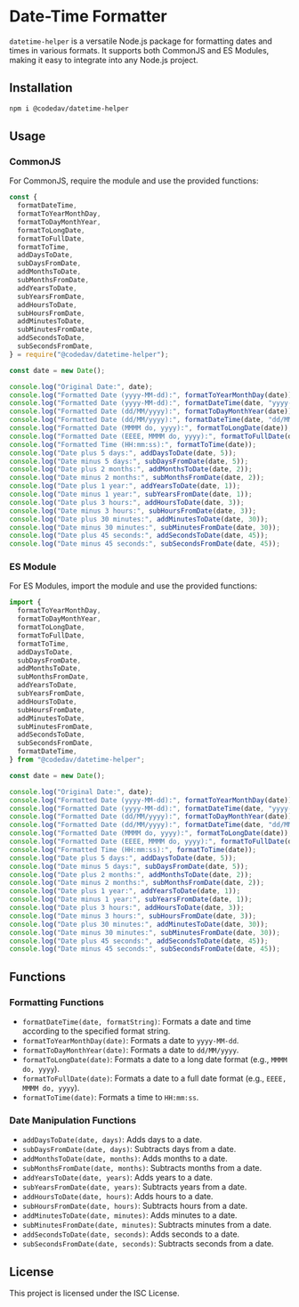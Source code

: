 # Date-Time Formatter

`datetime-helper` is a versatile Node.js package for formatting dates and times in various formats. It supports both CommonJS and ES Modules, making it easy to integrate into any Node.js project.

## Installation

```bash
npm i @codedav/datetime-helper
```

## Usage

### CommonJS

For CommonJS, require the module and use the provided functions:

```js
const {
  formatDateTime,
  formatToYearMonthDay,
  formatToDayMonthYear,
  formatToLongDate,
  formatToFullDate,
  formatToTime,
  addDaysToDate,
  subDaysFromDate,
  addMonthsToDate,
  subMonthsFromDate,
  addYearsToDate,
  subYearsFromDate,
  addHoursToDate,
  subHoursFromDate,
  addMinutesToDate,
  subMinutesFromDate,
  addSecondsToDate,
  subSecondsFromDate,
} = require("@codedav/datetime-helper");

const date = new Date();

console.log("Original Date:", date);
console.log("Formatted Date (yyyy-MM-dd):", formatToYearMonthDay(date));
console.log("Formatted Date (yyyy-MM-dd):", formatDateTime(date, "yyyy-MM-dd"));
console.log("Formatted Date (dd/MM/yyyy):", formatToDayMonthYear(date));
console.log("Formatted Date (dd/MM/yyyy):", formatDateTime(date, "dd/MM/yyyy"));
console.log("Formatted Date (MMMM do, yyyy):", formatToLongDate(date));
console.log("Formatted Date (EEEE, MMMM do, yyyy):", formatToFullDate(date));
console.log("Formatted Time (HH:mm:ss):", formatToTime(date));
console.log("Date plus 5 days:", addDaysToDate(date, 5));
console.log("Date minus 5 days:", subDaysFromDate(date, 5));
console.log("Date plus 2 months:", addMonthsToDate(date, 2));
console.log("Date minus 2 months:", subMonthsFromDate(date, 2));
console.log("Date plus 1 year:", addYearsToDate(date, 1));
console.log("Date minus 1 year:", subYearsFromDate(date, 1));
console.log("Date plus 3 hours:", addHoursToDate(date, 3));
console.log("Date minus 3 hours:", subHoursFromDate(date, 3));
console.log("Date plus 30 minutes:", addMinutesToDate(date, 30));
console.log("Date minus 30 minutes:", subMinutesFromDate(date, 30));
console.log("Date plus 45 seconds:", addSecondsToDate(date, 45));
console.log("Date minus 45 seconds:", subSecondsFromDate(date, 45));
```

### ES Module

For ES Modules, import the module and use the provided functions:

```js
import {
  formatToYearMonthDay,
  formatToDayMonthYear,
  formatToLongDate,
  formatToFullDate,
  formatToTime,
  addDaysToDate,
  subDaysFromDate,
  addMonthsToDate,
  subMonthsFromDate,
  addYearsToDate,
  subYearsFromDate,
  addHoursToDate,
  subHoursFromDate,
  addMinutesToDate,
  subMinutesFromDate,
  addSecondsToDate,
  subSecondsFromDate,
  formatDateTime,
} from "@codedav/datetime-helper";

const date = new Date();

console.log("Original Date:", date);
console.log("Formatted Date (yyyy-MM-dd):", formatToYearMonthDay(date));
console.log("Formatted Date (yyyy-MM-dd):", formatDateTime(date, "yyyy-MM-dd"));
console.log("Formatted Date (dd/MM/yyyy):", formatToDayMonthYear(date));
console.log("Formatted Date (dd/MM/yyyy):", formatDateTime(date, "dd/MM/yyyy"));
console.log("Formatted Date (MMMM do, yyyy):", formatToLongDate(date));
console.log("Formatted Date (EEEE, MMMM do, yyyy):", formatToFullDate(date));
console.log("Formatted Time (HH:mm:ss):", formatToTime(date));
console.log("Date plus 5 days:", addDaysToDate(date, 5));
console.log("Date minus 5 days:", subDaysFromDate(date, 5));
console.log("Date plus 2 months:", addMonthsToDate(date, 2));
console.log("Date minus 2 months:", subMonthsFromDate(date, 2));
console.log("Date plus 1 year:", addYearsToDate(date, 1));
console.log("Date minus 1 year:", subYearsFromDate(date, 1));
console.log("Date plus 3 hours:", addHoursToDate(date, 3));
console.log("Date minus 3 hours:", subHoursFromDate(date, 3));
console.log("Date plus 30 minutes:", addMinutesToDate(date, 30));
console.log("Date minus 30 minutes:", subMinutesFromDate(date, 30));
console.log("Date plus 45 seconds:", addSecondsToDate(date, 45));
console.log("Date minus 45 seconds:", subSecondsFromDate(date, 45));
```

## Functions

### Formatting Functions

- `formatDateTime(date, formatString)`: Formats a date and time according to the specified format string.
- `formatToYearMonthDay(date)`: Formats a date to `yyyy-MM-dd`.
- `formatToDayMonthYear(date)`: Formats a date to `dd/MM/yyyy`.
- `formatToLongDate(date)`: Formats a date to a long date format (e.g., `MMMM do, yyyy`).
- `formatToFullDate(date)`: Formats a date to a full date format (e.g., `EEEE, MMMM do, yyyy`).
- `formatToTime(date)`: Formats a time to `HH:mm:ss`.

### Date Manipulation Functions

- `addDaysToDate(date, days)`: Adds days to a date.
- `subDaysFromDate(date, days)`: Subtracts days from a date.
- `addMonthsToDate(date, months)`: Adds months to a date.
- `subMonthsFromDate(date, months)`: Subtracts months from a date.
- `addYearsToDate(date, years)`: Adds years to a date.
- `subYearsFromDate(date, years)`: Subtracts years from a date.
- `addHoursToDate(date, hours)`: Adds hours to a date.
- `subHoursFromDate(date, hours)`: Subtracts hours from a date.
- `addMinutesToDate(date, minutes)`: Adds minutes to a date.
- `subMinutesFromDate(date, minutes)`: Subtracts minutes from a date.
- `addSecondsToDate(date, seconds)`: Adds seconds to a date.
- `subSecondsFromDate(date, seconds)`: Subtracts seconds from a date.

## License

This project is licensed under the ISC License.
